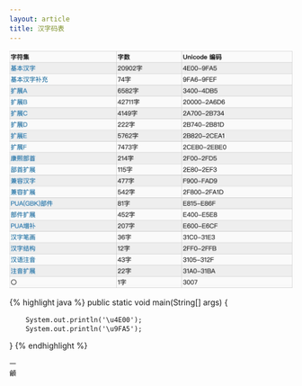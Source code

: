 ```yaml
---
layout: article
title: 汉字码表
---
```



![](/images/chinese.jpg)


{% highlight java %}
 public static void main(String[] args) {

        System.out.println('\u4E00');
        System.out.println('\u9FA5');

}
{% endhighlight %}

```
一
龥
```



